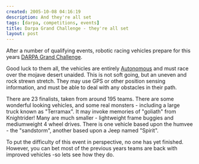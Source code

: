 ```yaml
---
created: 2005-10-08 04:16:19
description: And they're all set
tags: [darpa, competitions, events]
title: Darpa Grand Challenge - they're all set
layout: post
---
```

After a number of qualifying events, robotic racing vehicles prepare for this years [DARPA Grand Challenge](/wiki/darpa_grand_challenge).

Good luck to them all, the vehicles are entirely [Autonomous](/wiki/autonomous) and must race over the mojave desert unaided. This is not soft going, but an uneven and rock strewn stretch. They may use GPS or other position sensing information, and must be able to deal with any obstacles in their path.

There are 23 finalists, taken from around 195 teams. There are some wonderful looking vehicles, and some real monsters - including a large truck known as "Terramax". It may invoke memories of "goliath" from Knightrider! Many are much smaller - lightweight frame buggies and mediumweight 4 wheel drives. There is one vehicle based upon the humvee - the "sandstorm", another based upon a Jeep named "Spirit".

To put the difficulty of this event in perspective, no one has yet finished. However, you can bet most of the previous years teams are back with improved vehicles -so lets see how they do.
